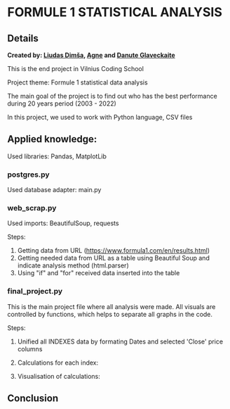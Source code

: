 # **FORMULE 1** STATISTICAL ANALYSIS
## Details
**Created by: [Liudas Dimša](https://github.com), [Agne](https://github.com) and [Danute Glaveckaite](https://github.com/NU-dot)**

This is the end project in Vilnius Coding School

Project theme: Formule 1 statistical data analysis

The main goal of the project is to find out who has the best performance during 20 years period (2003 - 2022)

In this project, we used to work with Python language, CSV files

## Applied knowledge:

Used libraries: Pandas, MatplotLib

### postgres.py
Used database adapter: main.py

### web_scrap.py
Used imports: BeautifulSoup, requests

Steps:

1. Getting data from URL (https://www.formula1.com/en/results.html) 
2. Getting needed data from URL as a table using Beautiful Soup and indicate analysis method (html.parser)
3. Using "if" and "for" received data inserted into the table


### final_project.py

This is the main project file where all analysis were made. All visuals are controlled by functions, which helps to separate all graphs in the code.

Steps:

1. Unified all INDEXES data by formating Dates and selected 'Close' price columns

2. Calculations for each index:

3. Visualisation of calculations:

## Conclusion
